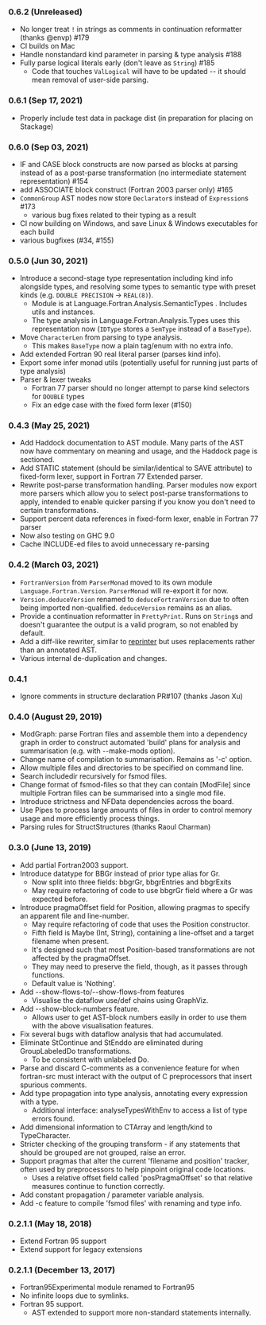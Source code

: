 ### 0.6.2 (Unreleased)
  * No longer treat `!` in strings as comments in continuation reformatter
    (thanks @envp) #179
  * CI builds on Mac
  * Handle nonstandard kind parameter in parsing & type analysis #188
  * Fully parse logical literals early (don't leave as `String`) #185
    * Code that touches `ValLogical` will have to be updated -- it should mean
      removal of user-side parsing.

### 0.6.1 (Sep 17, 2021)
  * Properly include test data in package dist (in preparation for placing on
    Stackage)

### 0.6.0 (Sep 03, 2021)
  * IF and CASE block constructs are now parsed as blocks at parsing instead of
    as a post-parse transformation (no intermediate statement representation)
    #154
  * add ASSOCIATE block construct (Fortran 2003 parser only) #165
  * `CommonGroup` AST nodes now store `Declarator`s instead of `Expression`s
    #173
    * various bug fixes related to their typing as a result
  * CI now building on Windows, and save Linux & Windows executables for each
    build
  * various bugfixes (#34, #155)

### 0.5.0 (Jun 30, 2021)
  * Introduce a second-stage type representation including kind info alongside
    types, and resolving some types to semantic type with preset kinds (e.g.
    `DOUBLE PRECISION` -> `REAL(8)`).
    * Module is at Language.Fortran.Analysis.SemanticTypes . Includes utils and
      instances.
    * The type analysis in Language.Fortran.Analysis.Types uses this
      representation now (`IDType` stores a `SemType` instead of a `BaseType`).
  * Move `CharacterLen` from parsing to type analysis.
    * This makes `BaseType` now a plain tag/enum with no extra info.
  * Add extended Fortran 90 real literal parser (parses kind info).
  * Export some infer monad utils (potentially useful for running just parts of
    type analysis)
  * Parser & lexer tweaks
    * Fortran 77 parser should no longer attempt to parse kind selectors for
      `DOUBLE` types
    * Fix an edge case with the fixed form lexer (#150)

### 0.4.3 (May 25, 2021)

  * Add Haddock documentation to AST module. Many parts of the AST now have
    commentary on meaning and usage, and the Haddock page is sectioned.
  * Add STATIC statement (should be similar/identical to SAVE attribute) to
    fixed-form lexer, support in Fortran 77 Extended parser.
  * Rewrite post-parse transformation handling. Parser modules now export more
    parsers which allow you to select post-parse transformations to apply,
    intended to enable quicker parsing if you know you don't need to certain
    transformations.
  * Support percent data references in fixed-form lexer, enable in Fortran 77
    parser
  * Now also testing on GHC 9.0
  * Cache INCLUDE-ed files to avoid unnecessary re-parsing

### 0.4.2 (March 03, 2021)

  * `FortranVersion` from `ParserMonad` moved to its own module
    `Language.Fortran.Version`. `ParserMonad` will re-export it for now.
  * `Version.deduceVersion` renamed to `deduceFortranVersion` due to often being
    imported non-qualified. `deduceVersion` remains as an alias.
  * Provide a continuation reformatter in `PrettyPrint`. Runs on `String`s and
    doesn't guarantee the output is a valid program, so not enabled by default.
  * Add a diff-like rewriter, similar to
    [reprinter](http://hackage.haskell.org/package/reprinter) but uses
    replacements rather than an annotated AST.
  * Various internal de-duplication and changes.

### 0.4.1

* Ignore comments in structure declaration PR#107 (thanks Jason Xu)

### 0.4.0 (August 29, 2019)

* ModGraph: parse Fortran files and assemble them into a dependency graph in order to construct automated 'build' plans for analysis and summarisation (e.g. with --make-mods option).
* Change name of compilation to summarisation. Remains as '-c' option.
* Allow multiple files and directories to be specified on command line.
* Search includedir recursively for fsmod files.
* Change format of fsmod-files so that they can contain [ModFile] since multiple Fortran files can be summarised into a single mod file.
* Introduce strictness and NFData dependencies across the board.
* Use Pipes to process large amounts of files in order to control memory usage and more efficiently process things.
* Parsing rules for StructStructures (thanks Raoul Charman)

### 0.3.0 (June 13, 2019)

* Add partial Fortran2003 support.
* Introduce datatype for BBGr instead of prior type alias for Gr.
  * Now split into three fields: bbgrGr, bbgrEntries and bbgrExits
  * May require refactoring of code to use bbgrGr field where a Gr was expected before.
* Introduce pragmaOffset field for Position, allowing pragmas to specify an apparent file and line-number.
  * May require refactoring of code that uses the Position constructor.
  * Fifth field is Maybe (Int, String), containing a line-offset and a target filename when present.
  * It's designed such that most Position-based transformations are not affected by the pragmaOffset.
  * They may need to preserve the field, though, as it passes through functions.
  * Default value is 'Nothing'.
* Add --show-flows-to/--show-flows-from features
  * Visualise the dataflow use/def chains using GraphViz.
* Add --show-block-numbers feature.
  * Allows user to get AST-block numbers easily in order to use them with the above visualisation features.
* Fix several bugs with dataflow analysis that had accumulated.
* Eliminate StContinue and StEnddo are eliminated during GroupLabeledDo transformations.
  * To be consistent with unlabeled Do.
* Parse and discard C-comments as a convenience feature for when fortran-src must interact with the output of C preprocessors that insert spurious comments.
* Add type propagation into type analysis, annotating every expression with a type.
  * Additional interface: analyseTypesWithEnv to access a list of type errors found.
* Add dimensional information to CTArray and length/kind to TypeCharacter.
* Stricter checking of the grouping transform - if any statements that should be grouped are not grouped, raise an error.
* Support pragmas that alter the current 'filename and position' tracker, often used by preprocessors to help pinpoint original code locations.
  * Uses a relative offset field called 'posPragmaOffset' so that relative measures continue to function correctly.
* Add constant propagation / parameter variable analysis.
* Add -c feature to compile 'fsmod files' with renaming and type info.

### 0.2.1.1 (May 18, 2018)

* Extend Fortran 95 support
* Extend support for legacy extensions

### 0.2.1.1 (December 13, 2017)

* Fortran95Experimental module renamed to Fortran95
* No infinite loops due to symlinks.
* Fortran 95 support.
  * AST extended to support more non-standard statements internally.

